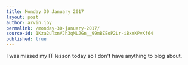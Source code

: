 ```yaml
---
title: Monday 30 January 2017
layout: post
author: arvin.joy
permalink: /monday-30-january-2017/
source-id: 1Kza2uTxnVJh3qMLJGn__99mBZEoP2Lr-iBxYKPvXf64
published: true
---
```

I was missed my IT lesson today so I don't have anything to blog about.

